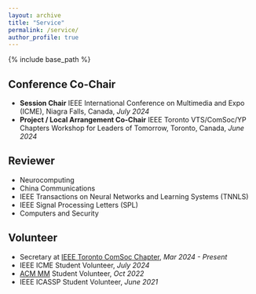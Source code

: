 ```yaml
---
layout: archive
title: "Service"
permalink: /service/
author_profile: true
---
```


{% include base_path %}

## Conference Co-Chair
* **Session Chair** IEEE International Conference on Multimedia and Expo (ICME), Niagra Falls, Canada, _July 2024_
* **Project / Local Arrangement Co-Chair** IEEE Toronto VTS/ComSoc/YP Chapters Workshop for Leaders of Tomorrow, Toronto, Canada, _June 2024_


## Reviewer
* Neurocomputing
* China Communications
* IEEE Transactions on Neural Networks and Learning Systems (TNNLS)
* IEEE Signal Processing Letters (SPL)
* Computers and Security

## Volunteer
* Secretary at [IEEE Toronto ComSoc Chapter](https://www.ieeetoronto.ca/people/menglu-li/), _Mar 2024 - Present_
* IEEE ICME Student Volunteer, _July 2024_
* [ACM MM](../files/menglu_li_at_ryerson_ca.pdf) Student Volunteer, _Oct 2022_
* IEEE ICASSP Student Volunteer, _June 2021_
